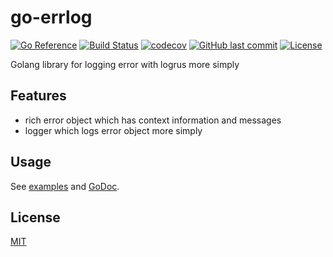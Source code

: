 # go-errlog

[![Go Reference](https://pkg.go.dev/badge/github.com/suzuki-shunsuke/go-errlog.svg)](https://pkg.go.dev/github.com/suzuki-shunsuke/go-errlog)
[![Build Status](https://github.com/suzuki-shunsuke/aqua/workflows/test/badge.svg)](https://github.com/suzuki-shunsuke/aqua/actions)
[![codecov](https://codecov.io/gh/suzuki-shunsuke/go-errlog/branch/main/graph/badge.svg)](https://codecov.io/gh/suzuki-shunsuke/go-errlog)
[![GitHub last commit](https://img.shields.io/github/last-commit/suzuki-shunsuke/go-errlog.svg)](https://github.com/suzuki-shunsuke/go-errlog)
[![License](http://img.shields.io/badge/license-mit-blue.svg?style=flat-square)](https://raw.githubusercontent.com/suzuki-shunsuke/go-errlog/main/LICENSE)

Golang library for logging error with logrus more simply

## Features

* rich error object which has context information and messages
* logger which logs error object more simply

## Usage

See [examples](https://github.com/suzuki-shunsuke/go-errlog/blob/main/examples/example1.go) and [GoDoc](http://godoc.org/github.com/suzuki-shunsuke/go-errlog).

## License

[MIT](LICENSE)
